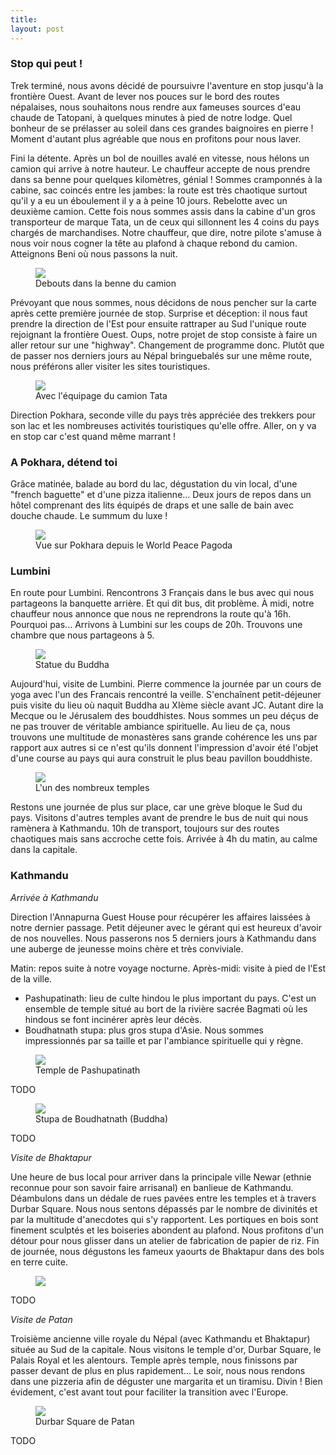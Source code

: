 ```yaml
---
title: 
layout: post
---
```


### Stop qui peut !

Trek terminé, nous avons décidé de poursuivre l'aventure en stop jusqu'à la frontière Ouest. Avant de lever nos pouces sur le bord des routes népalaises, nous souhaitons nous rendre aux fameuses sources d'eau chaude de Tatopani, à quelques minutes à pied de notre lodge. Quel bonheur de se prélasser au soleil dans ces grandes baignoires en pierre ! Moment d'autant plus agréable que nous en profitons pour nous laver. 

Fini la détente. Après un bol de nouilles avalé en vitesse, nous hélons un camion qui arrive à notre hauteur. Le chauffeur accepte de nous prendre dans sa benne pour quelques kilomètres, génial ! Sommes cramponnés à la cabine, sac coincés entre les jambes: la route est très chaotique surtout qu'il y a eu un éboulement il y a à peine 10 jours. Rebelotte avec un deuxième camion. Cette fois nous sommes assis dans la cabine d'un gros transporteur de marque Tata, un de ceux qui sillonnent les 4 coins du pays chargés de marchandises. Notre chauffeur, que dire, notre pilote s'amuse à nous voir nous cogner la tête au plafond à chaque rebond du camion. Atteignons Beni où nous passons la nuit. 


<figure>
   <img src="/media/img/9/asset-3.jpg" />
   <figcaption>Debouts dans la benne du camion</figcaption>
</figure>

Prévoyant que nous sommes, nous décidons de nous pencher sur la carte après cette première journée de stop. Surprise et déception: il nous faut prendre la direction de l'Est pour ensuite rattraper au Sud l'unique route rejoignant la frontière Ouest. Oups, notre projet de stop consiste à faire un aller retour sur une "highway". Changement de programme donc. Plutôt que de passer nos derniers jours au Népal bringuebalés sur une même route, nous préférons aller visiter les sites touristiques. 


<figure>
   <img src="/media/img/9/asset-2.jpg" />
   <figcaption>Avec l'équipage du camion Tata</figcaption>
</figure>

Direction Pokhara, seconde ville du pays très appréciée des trekkers pour son lac et les nombreuses activités touristiques qu'elle offre. Aller, on y va en stop car c'est quand même marrant !

### A Pokhara, détend toi

Grâce matinée, balade au bord du lac, dégustation du vin local, d'une "french baguette" et d'une pizza italienne... Deux jours de repos dans un hôtel comprenant des lits équipés de draps et une salle de bain avec douche chaude. Le summum du luxe !


<figure>
   <img src="/media/img/9/asset-4.jpg" />
   <figcaption>Vue sur Pokhara depuis le World Peace Pagoda</figcaption>
</figure>

### Lumbini

En route pour Lumbini. Rencontrons 3 Français dans le bus avec qui nous partageons la banquette arrière. Et qui dit bus, dit problème. À midi, notre chauffeur nous annonce que nous ne reprendrons la route qu'à 16h. Pourquoi pas... Arrivons à Lumbini sur les coups de 20h. Trouvons une chambre que nous partageons à 5. 


<figure>
   <img src="/media/img/9/asset-5.jpg" />
   <figcaption>Statue du Buddha</figcaption>
</figure>

Aujourd'hui, visite de Lumbini. Pierre commence la journée par un cours de yoga avec l'un des Francais rencontré la veille. S'enchaînent petit-déjeuner puis visite du lieu où naquit Buddha au XIème siècle avant JC. Autant dire la Mecque ou le Jérusalem des bouddhistes. Nous sommes un peu déçus de ne pas trouver de véritable ambiance spirituelle. Au lieu de ça, nous trouvons une multitude de monastères sans grande cohérence les uns par rapport aux autres si ce n'est qu'ils donnent l'impression d'avoir été l'objet d'une course au pays qui aura construit le plus beau pavillon bouddhiste. 

<figure>
   <img src="/media/img/9/asset-10.jpg" />
   <figcaption>L'un des nombreux temples</figcaption>
</figure>

Restons une journée de plus sur place, car une grève bloque le Sud du pays. Visitons d'autres temples avant de prendre le bus de nuit qui nous ramènera à Kathmandu. 10h de transport, toujours sur des routes chaotiques mais sans accroche cette fois. Arrivée à 4h du matin, au calme dans la capitale. 

### Kathmandu

*Arrivée à Kathmandu*

Direction l'Annapurna Guest House pour récupérer les affaires laissées à notre dernier passage. Petit déjeuner avec le gérant qui est heureux d'avoir de nos nouvelles. Nous passerons nos 5 derniers jours à Kathmandu dans une auberge de jeunesse moins chère et très conviviale. 

Matin: repos suite à notre voyage nocturne. Après-midi: visite à pied de l'Est de la ville. 

- Pashupatinath: lieu de culte hindou le plus important du pays. C'est un ensemble de temple situé au bort de la rivière sacrée Bagmati où les hindous se font incinérer après leur décès. 
- Boudhatnath stupa: plus gros stupa d'Asie. Nous sommes impressionnés par sa taille et par l'ambiance spirituelle qui y règne. 


<figure>
   <img src="/media/img/9/asset-17.jpg" />
   <figcaption>Temple de Pashupatinath</figcaption>
</figure>
TODO

<figure>
   <img src="/media/img/9/asset-14.jpg" />
   <figcaption>Stupa de Boudhatnath (Buddha)</figcaption>
</figure>
TODO



*Visite de Bhaktapur*

Une heure de bus local pour arriver dans la principale ville Newar (ethnie reconnue pour son savoir faire arrisanal) en banlieue de Kathmandu. Déambulons dans un dédale de rues pavées entre les temples et à travers Durbar Square. Nous nous sentons dépassés par le nombre de divinités et par la multitude d'anecdotes qui s'y rapportent. Les portiques en bois sont finement sculptés et les boiseries abondent au plafond. Nous profitons d'un détour pour nous glisser dans un atelier de fabrication de papier de riz. Fin de journée, nous dégustons les fameux yaourts de Bhaktapur dans des bols en terre cuite. 


<figure>
   <img src="/media/img/9/asset-18.jpg" />
   <figcaption></figcaption>
</figure>
TODO

*Visite de Patan*

Troisième ancienne ville royale du Népal (avec Kathmandu et Bhaktapur) située au Sud de la capitale. Nous visitons le temple d'or, Durbar Square, le Palais Royal et les alentours. Temple après temple, nous finissons par passer devant de plus en plus rapidement... Le soir, nous nous rendons dans une pizzeria afin de déguster une margarita et un tiramisu. Divin ! Bien évidement, c'est avant tout pour faciliter la transition avec l'Europe. 

<figure>
   <img src="/media/img/9/asset-19.jpg" />
   <figcaption>Durbar Square de Patan</figcaption>
</figure>


TODO

